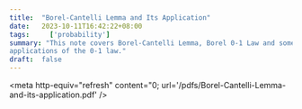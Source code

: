 ```yaml
---
title:  "Borel-Cantelli Lemma and Its Application"
date:   2023-10-11T16:42:22+08:00
tags:     ['probability']
summary: "This note covers Borel-Cantelli Lemma, Borel 0-1 Law and some
applications of the 0-1 law."
draft:  false
---
```


<meta http-equiv="refresh" content="0; url='/pdfs/Borel-Cantelli-Lemma-and-its-application.pdf' />
